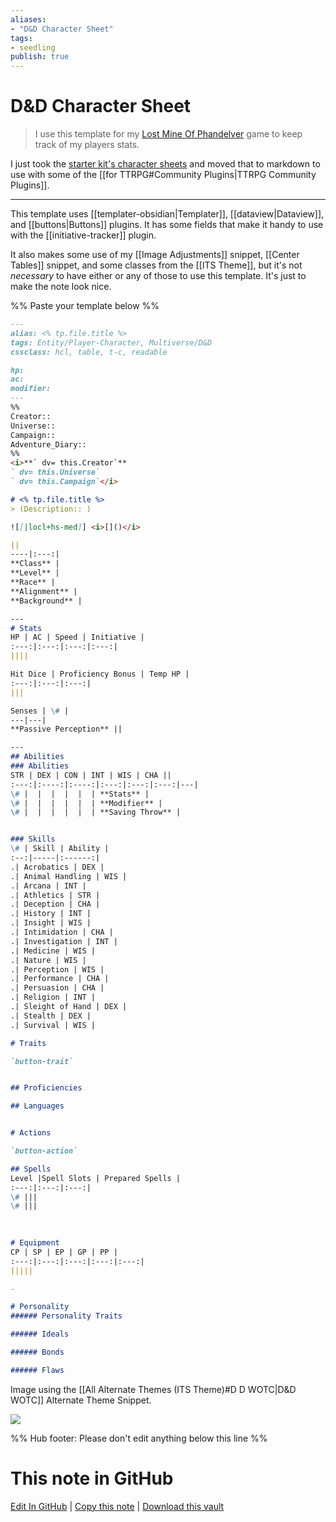 ```yaml
---
aliases: 
- "D&D Character Sheet"
tags:
- seedling
publish: true
---
```


# D&D Character Sheet

> I use this template for my [Lost Mine Of Phandelver](https://dnd.wizards.com/products/tabletop-games/rpg-products/rpg_starterset) game to keep track of my players stats.

I just took the [starter kit's character sheets](https://media.wizards.com/downloads/dnd/StarterSet_Charactersv2.pdf) and moved that to markdown to use with some of the [[for TTRPG#Community Plugins|TTRPG Community Plugins]].

---
This template uses [[templater-obsidian|Templater]], [[dataview|Dataview]], and [[buttons|Buttons]] plugins. It has some fields that make it handy to use with the [[initiative-tracker]] plugin. 

It also makes some use of my [[Image Adjustments]] snippet, [[Center Tables]] snippet, and some classes from the [[ITS Theme]], but it's not *necessary* to have either or any of those to use this template. It's just to make the note look nice.

%% Paste your template below %%

```markdown
---
alias: <% tp.file.title %>
tags: Entity/Player-Character, Multiverse/D&D
cssclass: hcl, table, t-c, readable

hp: 
ac: 
modifier: 
---
%%
Creator:: 
Universe:: 
Campaign:: 
Adventure_Diary:: 
%%
<i>**` dv= this.Creator`**
` dv= this.Universe`
` dv= this.Campaign`</i>

# <% tp.file.title %>
> (Description:: )

![[|locl+hs-med]] <i>[]()</i>

||
----|:---:|
**Class** | 
**Level** | 
**Race** | 
**Alignment** | 
**Background** | 

---
# Stats
HP | AC | Speed | Initiative |
:---:|:---:|:---:|:---:|
||||

Hit Dice | Proficiency Bonus | Temp HP | 
:---:|:---:|:---:|
|||

Senses | \# |
---|---|
**Passive Perception** ||

---
## Abilities
### Abilities
STR | DEX | CON | INT | WIS | CHA ||
:---:|:----:|:----:|:---:|:---:|:---:|---|
\# |  |  |  |  |  | **Stats** |
\# |  |  |  |  |  | **Modifier** |
\# |  |  |  |  |  | **Saving Throw** |


### Skills
\# | Skill | Ability |
:--:|-----|:------:|
.| Acrobatics | DEX |
.| Animal Handling | WIS |
.| Arcana | INT |
.| Athletics | STR |
.| Deception | CHA |
.| History | INT |
.| Insight | WIS |
.| Intimidation | CHA |
.| Investigation | INT |
.| Medicine | WIS |
.| Nature | WIS |
.| Perception | WIS |
.| Performance | CHA |
.| Persuasion | CHA |
.| Religion | INT |
.| Sleight of Hand | DEX |
.| Stealth | DEX |
.| Survival | WIS |

# Traits

`button-trait`


## Proficiencies

## Languages


# Actions

`button-action`

## Spells
Level |Spell Slots | Prepared Spells |
:---:|:---:|:---:|
\# |||
\# |||
 
 

# Equipment
CP | SP | EP | GP | PP |
:---:|:---:|:---:|:---:|:---:|
|||||

- 

# Personality
###### Personality Traits

###### Ideals

###### Bonds

###### Flaws

```

Image using the [[All Alternate Themes (ITS Theme)#D D WOTC\|D&D WOTC]] Alternate Theme Snippet.

[![](https://raw.githubusercontent.com/SlRvb/Obsidian--ITS-Theme/main/Images/Note-Showcase/T-DnD--Character-Sheet.png)](https://raw.githubusercontent.com/SlRvb/Obsidian--ITS-Theme/main/Images/Note-Showcase/T-DnD--Character-Sheet.png)

%% Hub footer: Please don't edit anything below this line %%

# This note in GitHub

<span class="git-footer">[Edit In GitHub](https://github.dev/obsidian-community/obsidian-hub/blob/main/03%20-%20Showcases%20%26%20Templates/Templates/TTRPG%20notes/DnD%20Character%20Sheet.md "git-hub-edit-note") | [Copy this note](https://raw.githubusercontent.com/obsidian-community/obsidian-hub/main/03%20-%20Showcases%20%26%20Templates/Templates/TTRPG%20notes/DnD%20Character%20Sheet.md "git-hub-copy-note") | [Download this vault](https://github.com/obsidian-community/obsidian-hub/archive/refs/heads/main.zip "git-hub-download-vault") </span>
